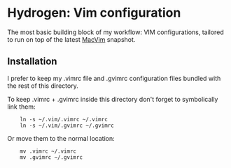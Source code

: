 Hydrogen: Vim configuration
=======

The most basic building block of my workflow: VIM configurations, tailored to run on top of the latest [MacVim](http://github.com/b4winckler/macvim/downloads) snapshot. 

## Installation 
I prefer to keep my .vimrc file and .gvimrc configuration files bundled with the rest of this directory.

To keep .vimrc + .gvimrc inside this directory don't forget to symbolically link them:

        ln -s ~/.vim/.vimrc ~/.vimrc
        ln -s ~/.vim/.gvimrc ~/.gvimrc

Or move them to the normal location:

        mv .vimrc ~/.vimrc
        mv .gvimrc ~/.gvimrc

